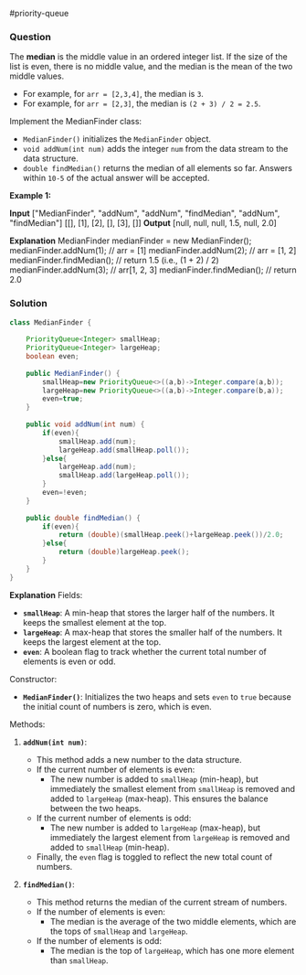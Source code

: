 #priority-queue 
### Question
The **median** is the middle value in an ordered integer list. If the size of the list is even, there is no middle value, and the median is the mean of the two middle values.

- For example, for `arr = [2,3,4]`, the median is `3`.
- For example, for `arr = [2,3]`, the median is `(2 + 3) / 2 = 2.5`.

Implement the MedianFinder class:

- `MedianFinder()` initializes the `MedianFinder` object.
- `void addNum(int num)` adds the integer `num` from the data stream to the data structure.
- `double findMedian()` returns the median of all elements so far. Answers within `10-5` of the actual answer will be accepted.

**Example 1:**

**Input**
["MedianFinder", "addNum", "addNum", "findMedian", "addNum", "findMedian"]
[[], [1], [2], [], [3], []]
**Output**
[null, null, null, 1.5, null, 2.0]

**Explanation**
MedianFinder medianFinder = new MedianFinder();
medianFinder.addNum(1);    // arr = [1]
medianFinder.addNum(2);    // arr = [1, 2]
medianFinder.findMedian(); // return 1.5 (i.e., (1 + 2) / 2)
medianFinder.addNum(3);    // arr[1, 2, 3]
medianFinder.findMedian(); // return 2.0

### Solution
```java
class MedianFinder {  
  
    PriorityQueue<Integer> smallHeap;  
    PriorityQueue<Integer> largeHeap;  
    boolean even;  
  
    public MedianFinder() {  
        smallHeap=new PriorityQueue<>((a,b)->Integer.compare(a,b));  
        largeHeap=new PriorityQueue<>((a,b)->Integer.compare(b,a));  
        even=true;  
    }  
  
    public void addNum(int num) {  
        if(even){  
            smallHeap.add(num);  
            largeHeap.add(smallHeap.poll());  
        }else{  
            largeHeap.add(num);  
            smallHeap.add(largeHeap.poll());  
        }  
        even=!even;  
    }  
  
    public double findMedian() {  
        if(even){  
            return (double)(smallHeap.peek()+largeHeap.peek())/2.0;  
        }else{  
            return (double)largeHeap.peek();  
        }  
    }  
}
```

**Explanation**
Fields:

- **`smallHeap`**: A min-heap that stores the larger half of the numbers. It keeps the smallest element at the top.
- **`largeHeap`**: A max-heap that stores the smaller half of the numbers. It keeps the largest element at the top.
- **`even`**: A boolean flag to track whether the current total number of elements is even or odd.

Constructor:

- **`MedianFinder()`**: Initializes the two heaps and sets `even` to `true` because the initial count of numbers is zero, which is even.

Methods:

1. **`addNum(int num)`**:
    
    - This method adds a new number to the data structure.
    - If the current number of elements is even:
        - The new number is added to `smallHeap` (min-heap), but immediately the smallest element from `smallHeap` is removed and added to `largeHeap` (max-heap). This ensures the balance between the two heaps.
    - If the current number of elements is odd:
        - The new number is added to `largeHeap` (max-heap), but immediately the largest element from `largeHeap` is removed and added to `smallHeap` (min-heap).
    - Finally, the `even` flag is toggled to reflect the new total count of numbers.
2. **`findMedian()`**:
    
    - This method returns the median of the current stream of numbers.
    - If the number of elements is even:
        - The median is the average of the two middle elements, which are the tops of `smallHeap` and `largeHeap`.
    - If the number of elements is odd:
        - The median is the top of `largeHeap`, which has one more element than `smallHeap`.